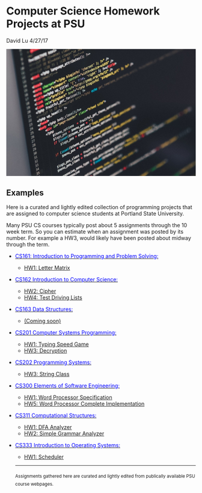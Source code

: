 
Computer Science Homework Projects at PSU
========
David Lu
4/27/17

![code](code.jpg)

Examples
------
Here is a curated and lightly edited collection of programming projects that are assigned to computer science students at Portland State University.

Many PSU CS courses typically post about 5 assignments through the 10 week term. So you can estimate when an assignment was posted by its number. For example a HW3, would likely have been posted about midway through the term.


* [<span style="color:blue">CS161: Introduction to Programming and Problem Solving:](https://www.pdx.edu/computer-science/cs161)
  * [HW1: Letter Matrix](Projects/LetterMatrix.html)


* [<span style="color:blue">CS162 Introduction to Computer Science:](https://www.pdx.edu/computer-science/cs162)
  * [HW2: Cipher](Projects/Cipher.html)
  * [HW4: Test Driving Lists](Projects/ListProject.html)


* [<span style="color:blue">CS163 Data Structures:](https://www.pdx.edu/computer-science/cs163)
  * [(Coming soon)](Projects.html)


* [<span style="color:blue">CS201 Computer Systems Programming:](https://www.pdx.edu/computer-science/cs201)
  * [HW1: Typing Speed Game](Projects/Typing_Speed_Game.html)
  * [HW3: Decryption](Projects/Decryption.html)


* [<span style="color:blue">CS202 Programming Systems:](https://www.pdx.edu/computer-science/cs202)
  * [HW3: String Class](Projects/OperatorOverloading.html)


* [<span style="color:blue">CS300 Elements of Software Engineering:](https://www.pdx.edu/computer-science/cs300)
  * [HW1: Word Processor Specification](Projects/WordProcessor.html)
  * [HW5: Word Processor Complete Implementation](Projects/WordProcessorFull.html)


* [<span style="color:blue">CS311 Computational Structures:](https://www.pdx.edu/computer-science/cs311)
  * [HW1: DFA Analyzer](Projects/DFA_Analyzer.html)
  * [HW2: Simple Grammar Analyzer](Projects/Simple_Grammar_Analyzer.html)


* [<span style="color:blue">CS333 Introduction to Operating Systems:](https://www.pdx.edu/computer-science/cs333)
  * [HW1: Scheduler](Projects/Scheduler.html)
  -----
  <sub> Assignments gathered here are curated and lightly edited from publically available PSU course webpages.
